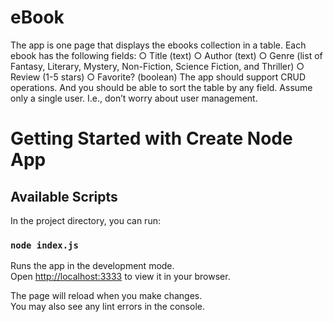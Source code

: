 # eBook
The app is one page that displays the ebooks collection in a table. Each ebook has the following fields: ○ Title (text) ○ Author (text) ○ Genre (list of Fantasy, Literary, Mystery, Non-Fiction, Science Fiction, and Thriller) ○ Review (1-5 stars) ○ Favorite? (boolean) The app should support CRUD operations. And you should be able to sort the table by any field. Assume only a single user. I.e., don’t worry about user management.

# Getting Started with Create Node App


## Available Scripts

In the project directory, you can run:

### `node index.js`

Runs the app in the development mode.\
Open [http://localhost:3333](http://localhost:3333) to view it in your browser.

The page will reload when you make changes.\
You may also see any lint errors in the console.

